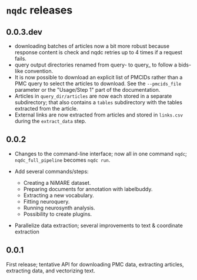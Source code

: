 # `nqdc` releases

## 0.0.3.dev

- downloading batches of articles now a bit more robust because response content is check and nqdc retries up to 4 times if a request fails.
- query output directories renamed from query-<md5> to query_<md5> to follow a bids-like convention.
- It is now possible to download an explicit list of PMCIDs rather than a PMC query to select the articles to download.
  See the `--pmcids_file` parameter or the "Usage/Step 1" part of the documentation.
- Articles in `query_dir/articles` are now each stored in a separate subdirectory; that also contains a `tables` subdirectory with the tables extracted from the article.
- External links are now extracted from articles and stored in `links.csv` during the `extract_data` step.

## 0.0.2

- Changes to the command-line interface; now all in one command `nqdc`; `nqdc_full_pipeline` becomes `nqdc run`.

- Add several commands/steps:

  - Creating a NiMARE dataset.
  - Preparing documents for annotation with labelbuddy.
  - Extracting a new vocabulary.
  - Fitting neuroquery.
  - Running neurosynth analysis.
  - Possibility to create plugins.

- Parallelize data extraction; several improvements to text & coordinate extraction

## 0.0.1

First release; tentative API for downloading PMC data, extracting articles,
extracting data, and vectorizing text.
